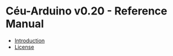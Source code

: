 # Céu-Arduino v0.20 - Reference Manual

* [Introduction](010-introduction.md)
* [License](license.md)

